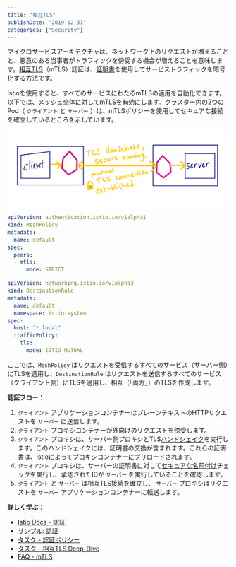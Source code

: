 ```yaml
---
title: "相互TLS"
publishDate: "2019-12-31"
categories: ["Security"]
---
```


マイクロサービスアーキテクチャは、ネットワーク上のリクエストが増えることと、悪意のある当事者がトラフィックを傍受する機会が増えることを意味します。[相互TLS](https://en.wikipedia.org/wiki/Mutual_authentication)（mTLS）認証は、[証明書](https://www.internetsociety.org/deploy360/tls/basics/)を使用してサービストラフィックを暗号化する方法です。

Istioを使用すると、すべてのサービスにわたるmTLSの適用を自動化できます。以下では、メッシュ全体に対してmTLSを有効にします。クラスター内の2つのPod（ `クライアント` と `サーバー` ）は、mTLSポリシーを使用してセキュアな接続を確立しているところを示しています。

![Diagram](/images/mtls.png)


```YAML
apiVersion: authentication.istio.io/v1alpha1
kind: MeshPolicy
metadata:
  name: default
spec:
  peers:
  - mtls:
      mode: STRICT
```

```YAML
apiVersion: networking.istio.io/v1alpha3
kind: DestinationRule
metadata:
  name: default
  namespace: istio-system
spec:
  host: "*.local"
  trafficPolicy:
    tls:
      mode: ISTIO_MUTUAL
```

ここでは、`MeshPolicy` はリクエストを受信するすべてのサービス（サーバー側）にTLSを適用し、`DestinationRule` はリクエストを送信するすべてのサービス（クライアント側）にTLSを適用し、相互（「両方」）のTLSを作成します。

**認証フロー：**

1. `クライアント` アプリケーションコンテナーはプレーンテキストのHTTPリクエストを `サーバー` に送信します。
2. `クライアント` プロキシコンテナーが外向けのリクエストを傍受します。
3. `クライアント` プロキシは、サーバー側プロキシとTLS[ハンドシェイク](https://www.ibm.com/support/knowledgecenter/en/SSFKSJ_7.1.0/com.ibm.mq.doc/sy10660_.htm)を実行します。このハンドシェイクには、証明書の交換が含まれます。これらの証明書は、Istioによってプロキシコンテナーにプリロードされます。
4. `クライアント` プロキシは、サーバーの証明書に対して[セキュアな名前付け](https://istio.io/docs/concepts/security/#secure-naming)チェックを実行し、承認されたIDが `サーバー` を実行していることを確認します。
5. `クライアント` と `サーバー` は相互TLS接続を確立し、 `サーバー` プロキシはリクエストを `サーバー` アプリケーションコンテナーに転送します。

**詳しく学ぶ**：

- [Istio Docs - 認証](https://istio.io/docs/concepts/security/#authentication)
- [サンプル: 認証](https://github.com/GoogleCloudPlatform/istio-samples/tree/77fb1dfb690d28517e410df2911e255d54e3450e/security-intro#authentication)
- [タスク - 認証ポリシー](https://istio.io/docs/tasks/security/authentication/authn-policy/)
- [タスク - 相互TLS Deep-Dive](https://istio.io/pt-br/docs/tasks/security/authentication/mutual-tls/)
- [FAQ - mTLS](https://istio.io/faq/security/#enabling-disabling-mtls)